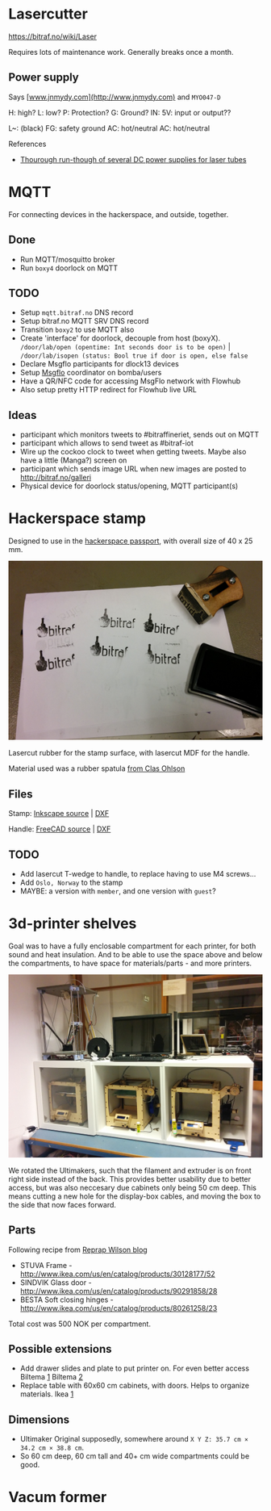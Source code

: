 
# Lasercutter

https://bitraf.no/wiki/Laser

Requires lots of maintenance work. Generally breaks once a month.

## Power supply

Says [www.jnmydy.com](http://www.jnmydy.com) and `MYO047-D`

H: high?
L: low?
P: Protection?
G: Ground?
IN: 
5V: input or output??

L~: (black)
FG: safety ground
AC: hot/neutral
AC: hot/neutral

References

* [Thourough run-though of several DC power supplies for laser tubes](http://donklipstein.com/laserapd.htm)

# MQTT

For connecting devices in the hackerspace, and outside, together.

## Done

* Run MQTT/mosquitto broker
* Run `boxy4` doorlock on MQTT

## TODO

* Setup `mqtt.bitraf.no` DNS record
* Setup bitraf.no MQTT SRV DNS record
* Transition `boxy2` to use MQTT also
* Create 'interface' for doorlock, decouple from host (boxyX).
`/door/lab/open (opentime: Int seconds door is to be open)` | 
`/door/lab/isopen (status: Bool true if door is open, else false`
* Declare Msgflo participants for dlock13 devices
* Setup [Msgflo](http://msgflo.org) coordinator on bomba/users
* Have a QR/NFC code for accessing MsgFlo network with Flowhub
* Also setup pretty HTTP redirect for Flowhub live URL

## Ideas

* participant which monitors tweets to #bitraffineriet, sends out on MQTT
* participant which allows to send tweet as #bitraf-iot
* Wire up the cockoo clock to tweet when getting tweets. Maybe also have a little (Manga?) screen on
* participant which sends image URL when new images are posted to http://bitraf.no/galleri
* Physical device for doorlock status/opening, MQTT participant(s)

# Hackerspace stamp

Designed to use in the [hackerspace passport](https://www.noisebridge.net/wiki/passport), with overall size of 40 x 25 mm.

![Bitraf hackerspace stamp first usage](./img/stamp.jpg)

Lasercut rubber for the stamp surface, with lasercut MDF for the handle.

Material used was a rubber spatula [from Clas Ohlson](http://www.clasohlson.com/no/Cocraft-gummisparkel-/40-8392)

## Files

Stamp:
[Inkscape source](./bitraf-hackerpassport-fnn.svg) |
[DXF ](./bitraf-hackerpassport-fnn3.dxf)

Handle:
[FreeCAD source](./stamp-handle-laser.fcstd) |
[DXF](./export/stamp-handle-1.dxfs)

## TODO

* Add lasercut T-wedge to handle, to replace having to use M4 screws...
* Add `Oslo, Norway` to the stamp
* MAYBE: a version with `member`, and one version with `guest`?

# 3d-printer shelves

Goal was to have a fully enclosable compartment for each printer, for both sound and heat insulation.
And to be able to use the space above and below the compartments, to have space for materials/parts - and more printers.

![3d-printer compartments](./img/3dprinter-shelves.jpg)

We rotated the Ultimakers, such that the filament and extruder is on front right side instead of the back.
This provides better usability due to better access, but was also neccesary due cabinets only being 50 cm deep.
This means cutting a new hole for the display-box cables, and moving the box to the side that now faces forward.

## Parts

Following recipe from [Reprap Wilson blog](http://reprapwilson.discoursehosting.net/t/make-a-simple-ikea-enclosure/123)

* STUVA Frame - http://www.ikea.com/us/en/catalog/products/30128177/52
* SINDVIK Glass door - http://www.ikea.com/us/en/catalog/products/90291858/28
* BESTA Soft closing hinges -http://www.ikea.com/us/en/catalog/products/80261258/23

Total cost was 500 NOK per compartment.

## Possible extensions

* Add drawer slides and plate to put printer on. For even better access
Biltema [1](http://www.biltema.no/no/Bygg/Hengsel/Ovrig/Ekspansjonsbeslag-2-stk-2000018627/)
Biltema [2](http://www.biltema.no/no/Bygg/Hengsel/Ovrig/Ekspansjonsbeslag-2-stk-2000018657/)
* Replace table with 60x60 cm cabinets, with doors. Helps to organize materials.
Ikea [1](http://www.ikea.com/no/no/catalog/products/30263660/)

## Dimensions

* Ultimaker Original supposedly, somewhere around `X Y Z: 35.7 cm × 34.2 cm × 38.8 cm`.
* So 60 cm deep, 60 cm tall and 40+ cm wide compartments could be good.


# Vacum former

